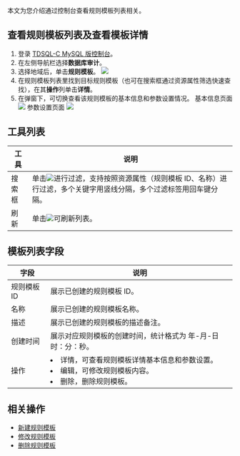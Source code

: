 本文为您介绍通过控制台查看规则模板列表相关。

## 查看规则模板列表及查看模板详情
1. 登录 [TDSQL-C MySQL 版控制台](https://console.cloud.tencent.com/cynosdb/mysql#/)。
2. 在左侧导航栏选择**数据库审计**。
3. 选择地域后，单击**规则模板**。
![](https://qcloudimg.tencent-cloud.cn/raw/fa46b77b90f87a40a346c2447a5355ef.png)
4. 在规则模板列表里找到目标规则模板（也可在搜索框通过资源属性筛选快速查找），在其**操作**列单击**详情**。
5. 在弹窗下，可切换查看该规则模板的基本信息和参数设置情况。
基本信息页面
![](https://qcloudimg.tencent-cloud.cn/raw/d3e03a251c2f6a005be4e2f47d54fc61.png)
参数设置页面
![](https://qcloudimg.tencent-cloud.cn/raw/1d433b0c373720c28ffea10ff499fe2d.png)

## 工具列表

| 工具 | 说明 | 
|---------|---------|
| 搜索框 | 单击![](https://qcloudimg.tencent-cloud.cn/raw/4e9962a6b05796851af7e63f3bea18dc.png)进行过滤，支持按照资源属性（规则模板 ID、名称）进行过滤，多个关键字用竖线分隔，多个过滤标签用回车键分隔。 |
| 刷新 | 单击![](https://qcloudimg.tencent-cloud.cn/raw/9864d0d4bdc4e43d1e10aabb789736f0.png)可刷新列表。 |

## 模板列表字段

| 字段 | 说明 |
|---------|---------|
| 规则模板 ID | 展示已创建的规则模板 ID。 |
| 名称 | 展示已创建的规则模板名称。 |
| 描述 | 展示已创建的规则模板的描述备注。 |
| 创建时间 | 展示对应规则模板的创建时间，统计格式为 年-月-日 时：分：秒。 |
| 操作 | <li>详情，可查看规则模板详情基本信息和参数设置。<li>编辑，可修改规则模板内容。<li>删除，删除规则模板。 |

## 相关操作
- [新建规则模板](https://cloud.tencent.com/document/product/1003/84048)
- [修改规则模板](https://cloud.tencent.com/document/product/1003/84052)
- [删除规则模板](https://cloud.tencent.com/document/product/1003/84053)

